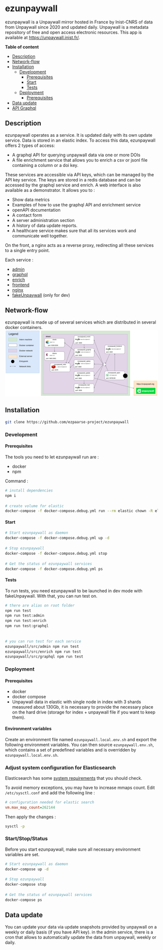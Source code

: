 # ezunpaywall

ezunpaywall is a Unpaywall mirror hosted in France by Inist-CNRS of data from Unpaywall since 2020 and updated daily. Unpaywall is a metadata repository of free and open access electronic resources.
This app is available at https://unpaywall.inist.fr/.

**Table of content**
- [Description](#Description)
- [Network-flow](#Network-flow)
- [Installation](#Installation)
    - [Development](#Development)
        - [Prerequisites](#Prerequisites)
        - [Start](#Start)
        - [Tests](#Tests)
    - [Deployment](#Deployment)
        - [Prerequisites](#Prerequisites)
- [Data update](#Data-update)
- [API Graphql](#API-graphql)

## Description

ezunpaywall operates as a service. It is updated daily with its own update service. Data is stored in an elastic index. To access this data, ezunpaywall offers 2 types of access:
- A graphql API for querying unpaywall data via one or more DOIs
- A file enrichment service that allows you to enrich a csv or jsonl file containing a column or a doi key.

These services are accessible via API keys, which can be managed by the API key service. The keys are stored in a redis database and can be accessed by the graphql service and enrich.
A web interface is also available as a demonstrator. It allows you to :
- Show data metrics
- Examples of how to use the graphql API and enrichment service
- openAPI documentation
- A contact form
- A server administration section
- A history of data update reports.
- A healthcare service makes sure that all its services work and communicate well together.

On the front, a nginx acts as a reverse proxy, redirecting all these services to a single entry point.

Each service : 
* [admin](./services/update#ezunpaywall-admin)
* [graphql](./services/graphql#ezunpaywall-graphql)
* [enrich](./services/enrich#ezunpaywall-enrich)
* [frontend](./services/frontend#ezunpaywall-frontend)
* [nginx](./services/nginx#ezunpaywall-nginx)
* [fakeUnpaywall](./services/fakeUnpaywall#ezunpaywall-fakeUnpaywall) (only for dev)

## Network-flow

ezunpaywall is made up of several services which are distributed in several docker containers.
![Network-flow](./doc/network-flow.png)

## Installation

```bash
git clone https://github.com/ezpaarse-project/ezunpaywall 
```
### Development

#### Prerequisites

The tools you need to let ezunpaywall run are :
* docker
* npm

Command : 

```bash
# install dependencies
npm i

# create volume for elastic
docker-compose -f docker-compose.debug.yml run --rm elastic chown -R elasticsearch /usr/share/elasticsearch/ 
```
#### Start

```bash
# Start ezunpaywall as daemon
docker-compose -f docker-compose.debug.yml up -d

# Stop ezunpaywall
docker-compose -f docker-compose.debug.yml stop

# Get the status of ezunpaywall services
docker-compose -f docker-compose.debug.yml ps
```
#### Tests

To run tests, you need ezunpaywall to be launched in dev mode with fakeUnpaywall. With that, you can run test on.

```bash
# there are alias on root folder
npm run test
npm run test:admin
npm run test:enrich
npm run test:graphql


# you can run test for each service
ezunpaywall/src/admin npm run test
ezunpaywall/src/enrich npm run test
ezunpaywall/src/graphql npm run test
```
### Deployment

#### Prerequisites

* docker
* docker compose
* Unpaywall data in elastic with single node in index with 3 shards measured about 130Gb, it is necessary to provide the necessary place on the hard drive (storage for index + unpaywall file if you want to keep them).

#### Environment variables

Create an environment file named `ezunpaywall.local.env.sh` and export the following environment variables. You can then source `ezunpaywall.env.sh`, which contains a set of predefined variables and is overridden by `ezunpaywall.local.env.sh`.


### Adjust system configuration for Elasticsearch

Elasticsearch has some [system requirements](https://www.elastic.co/guide/en/elasticsearch/reference/current/system-config.html) that you should check.

To avoid memory exceptions, you may have to increase mmaps count. Edit `/etc/sysctl.conf` and add the following line :

```ini
# configuration needed for elastic search
vm.max_map_count=262144
```
Then apply the changes : 
```bash
sysctl -p
```
### Start/Stop/Status

Before you start ezunpaywall, make sure all necessary environment variables are set.

```bash
# Start ezunpaywall as daemon
docker-compose up -d

# Stop ezunpaywall
docker-compose stop

# Get the status of ezunpaywall services
docker-compose ps
```
## Data update 

You can update your data via update snapshots provided by unpaywall on a weekly or daily basis (if you have API key).
in the admin service, there is a cron that allows to automatically update the data from unpaywall, weekly or daily.
